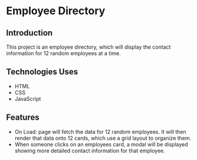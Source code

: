 # Employee Directory

## Introduction
This project is an employee directory, which will display the contact information for 12 random employees at a time.

## Technologies Uses

* HTML
* CSS
* JavaScript

## Features

* On Load: page will fetch the data for 12 random employees.  It will then render that data onto 12 cards, which use a grid layout to organize them.
* When someone clicks on an employees card, a modal will be displayed showing more detailed contact information for that employee.
